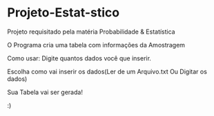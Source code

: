 # Projeto-Estat-stico
Projeto requisitado pela matéria Probabilidade &amp; Estatística

O Programa cria uma tabela com informações da Amostragem

Como usar:
Digite quantos dados você que inserir.

Escolha como vai inserir os dados(Ler de um Arquivo.txt Ou Digitar os dados)

Sua Tabela vai ser gerada!

:)
